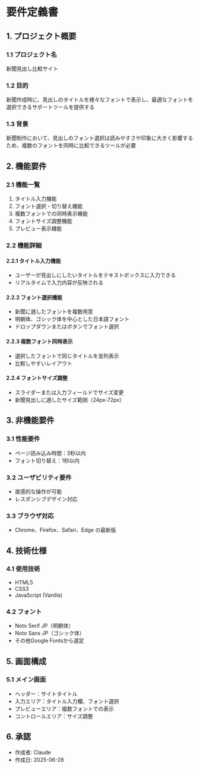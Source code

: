 # 要件定義書

## 1. プロジェクト概要

### 1.1 プロジェクト名
新聞見出し比較サイト

### 1.2 目的
新聞作成時に、見出しのタイトルを様々なフォントで表示し、最適なフォントを選択できるサポートツールを提供する

### 1.3 背景
新聞制作において、見出しのフォント選択は読みやすさや印象に大きく影響するため、複数のフォントを同時に比較できるツールが必要

## 2. 機能要件

### 2.1 機能一覧
1. タイトル入力機能
2. フォント選択・切り替え機能
3. 複数フォントでの同時表示機能
4. フォントサイズ調整機能
5. プレビュー表示機能

### 2.2 機能詳細

#### 2.2.1 タイトル入力機能
- ユーザーが見出しにしたいタイトルをテキストボックスに入力できる
- リアルタイムで入力内容が反映される

#### 2.2.2 フォント選択機能
- 新聞に適したフォントを複数用意
- 明朝体、ゴシック体を中心とした日本語フォント
- ドロップダウンまたはボタンでフォント選択

#### 2.2.3 複数フォント同時表示
- 選択したフォントで同じタイトルを並列表示
- 比較しやすいレイアウト

#### 2.2.4 フォントサイズ調整
- スライダーまたは入力フィールドでサイズ変更
- 新聞見出しに適したサイズ範囲（24px-72px）

## 3. 非機能要件

### 3.1 性能要件
- ページ読み込み時間：3秒以内
- フォント切り替え：1秒以内

### 3.2 ユーザビリティ要件
- 直感的な操作が可能
- レスポンシブデザイン対応

### 3.3 ブラウザ対応
- Chrome、Firefox、Safari、Edge の最新版

## 4. 技術仕様

### 4.1 使用技術
- HTML5
- CSS3
- JavaScript (Vanilla)

### 4.2 フォント
- Noto Serif JP（明朝体）
- Noto Sans JP（ゴシック体）
- その他Google Fontsから選定

## 5. 画面構成

### 5.1 メイン画面
- ヘッダー：サイトタイトル
- 入力エリア：タイトル入力欄、フォント選択
- プレビューエリア：複数フォントでの表示
- コントロールエリア：サイズ調整

## 6. 承認
- 作成者: Claude
- 作成日: 2025-06-28